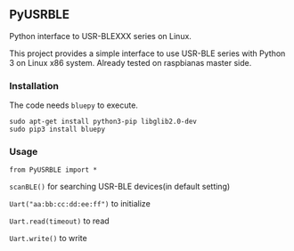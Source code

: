    ## PyUSRBLE
Python interface to USR-BLEXXX series on Linux.

This project provides a simple interface to use USR-BLE series with Python 3 on Linux x86 system. Already tested on raspbianas master side.

   ### Installation
The code needs ```bluepy``` to execute.
```
sudo apt-get install python3-pip libglib2.0-dev
sudo pip3 install bluepy
```

   ### Usage
```from PyUSRBLE import *```

```scanBLE()``` for searching USR-BLE devices(in default setting)

```Uart("aa:bb:cc:dd:ee:ff")``` to initialize

```Uart.read(timeout)``` to read

```Uart.write()``` to write
